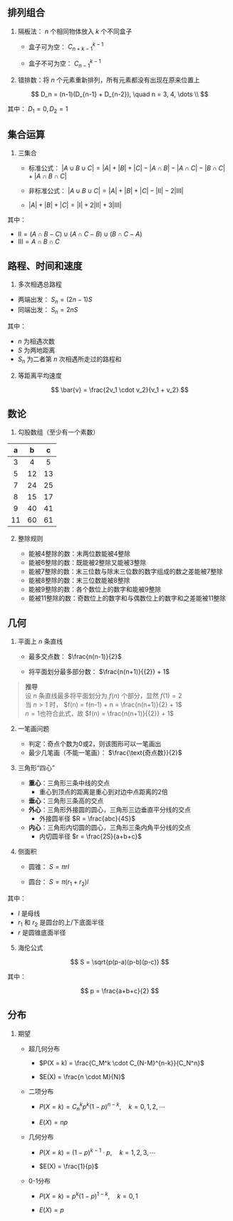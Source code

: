 
## 排列组合

1. 隔板法： $n$ 个相同物体放入 $k$ 个不同盒子

    + 盒子可为空： $C_{n+k-1}^{k-1}$
    
    + 盒子不可为空： $C_{n-1}^{k-1}$

2. 错排数：将 $n$ 个元素重新排列，所有元素都没有出现在原来位置上

$$
D_n = (n-1)(D_{n-1} + D_{n-2}), \quad n = 3, 4, \dots \\
$$

其中： $D_1 = 0, D_2 = 1$

## 集合运算

1. 三集合

    + 标准公式： $|A \cup B \cup C| = |A| + |B| + |C| - |A \cap B| - |A \cap C| - |B \cap C| + |A \cap B \cap C|$

    + 非标准公式： $|A \cup B \cup C| = |A| + |B| + |C| - |Ⅱ| - 2|Ⅲ|$

    + $|A| + |B| + |C| = |Ⅰ| + 2|Ⅱ| + 3|Ⅲ|$

其中：
+ $Ⅱ = (A \cap B - C) \cup (A \cap C - B) \cup (B \cap C - A)$
+ $Ⅲ = A \cap B \cap C$

## 路程、时间和速度

1. 多次相遇总路程

+ 两端出发： $S_n = (2n-1)S$
+ 同端出发： $S_n = 2nS$

其中：

+ $n$ 为相遇次数
+ $S$ 为两地距离
+ $S_n$ 为二者第 $n$ 次相遇所走过的路程和 

2. 等距离平均速度

$$
\bar{v} = \frac{2v_1 \cdot v_2}{v_1 + v_2} 
$$

## 数论

1. 勾股数组（至少有一个素数）

|a|b|c|
|:---:|:---:|:---:|
|3|4|5|
|5|12|13|
|7|24|25|
|8|15|17|
|9|40|41|
|11|60|61|

2. 整除规则

    + 能被4整除的数：末两位数能被4整除
    + 能被6整除的数：既能被2整除又能被3整除
    + 能被7整除的数：末三位数与除末三位数的数字组成的数之差能被7整除
    + 能被8整除的数：末三位数能被8整除
    + 能被9整除的数：各个数位上的数字和能被9整除
    + 能被11整除的数：奇数位上的数字和与偶数位上的数字和之差能被11整除

## 几何

1. 平面上 $n$ 条直线

    + 最多交点数： $\frac{n(n-1)}{2}$

    + 将平面划分最多部分数： $\frac{n(n+1)}{{2}} + 1$

> **推导**  
> 设 $n$ 条直线最多将平面划分为 $f(n)$ 个部分，显然 $f(1) = 2$  
> 当 $n > 1$ 时， $f(n) = f(n-1) + n = \frac{n(n+1)}{2} + 1$  
> $n = 1$也符合此式，故 $f(n) = \frac{n(n+1)}{{2}} + 1$

2. 一笔画问题

    + 判定：奇点个数为0或2，则该图形可以一笔画出
    + 最少几笔画（不能一笔画）： $\frac{\text{奇点数}}{2}$

3. 三角形“四心”

    + **重心**：三角形三条中线的交点
        + 重心到顶点的距离是重心到对边中点距离的2倍
    + **垂心**：三角形三条高的交点
    + **外心**：三角形外接圆的圆心，三角形三边垂直平分线的交点
        + 外接圆半径 $R = \frac{abc}{4S}$ 
    + **内心**：三角形内切圆的圆心，三角形三条内角平分线的交点
        + 内切圆半径 $r = \frac{2S}{a+b+c}$

4. 侧面积

    + 圆锥： $S = \pi r l$

    + 圆台： $S = \pi (r_1 + r_2) l$

其中：
+ $l$ 是母线
+ $r_1$ 和 $r_2$ 是圆台的上/下底面半径
+ $r$ 是圆锥底面半径

5. 海伦公式

$$
S = \sqrt{p(p-a)(p-b)(p-c)}
$$

其中：

$$
p = \frac{a+b+c}{2}
$$

## 分布

1. 期望

    + 超几何分布

        + $P(X = k) = \frac{C_M^k \cdot C_{N-M}^{n-k}}{C_N^n}$

        + $E(X) = \frac{n \cdot M}{N}$

    + 二项分布

        + $P(X = k) = C_n^k p^k (1-p)^{n-k}, \quad k = 0, 1, 2, \cdots$

        + $E(X) = np$

    + 几何分布

        + $P(X = k) = (1-p)^{k-1} \cdot p, \quad k = 1, 2, 3, \cdots$

        + $E(X) = \frac{1}{p}$

    + 0-1分布

        + $P(X = k) = p^k (1-p)^{1-k}, \quad k = 0 , 1$

        + $E(X) = p$
